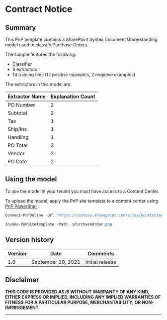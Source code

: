 # Contract Notice

## Summary

This PnP template contains a SharePoint Syntex Document Understanding model used to classify Purchase Orders.

The sample features the following:

- Classifier
- 8 extractors
- 14 training files (12 positive examples, 2 negative examples)

The extractors in this model are:

Extractor Name|Explanation Count
--------------|-----------------
PO Number|2
Subtotal|2
Tax|1
Ship/Ins|1
Handling|1
PO Total|3
Vendor|2
PO Date|2

## Using the model

To use the model in your tenant you must have access to a Content Center.

To upload the model, apply the PnP site template to a content center using [PnP PowerShell](https://pnp.github.io/powershell/):

```powershell
Connect-PnPOnline -Url "https://contoso.sharepoint.com/sites/yourContentCenter"

Invoke-PnPSiteTemplate -Path .\PurchaseOrder.pnp
```

## Version history

Version|Date|Comments
-------|----|--------
1.0|September 10, 2021 |Initial release

## Disclaimer

**THIS CODE IS PROVIDED *AS IS* WITHOUT WARRANTY OF ANY KIND, EITHER EXPRESS OR IMPLIED, INCLUDING ANY IMPLIED WARRANTIES OF FITNESS FOR A PARTICULAR PURPOSE, MERCHANTABILITY, OR NON-INFRINGEMENT.**

---
